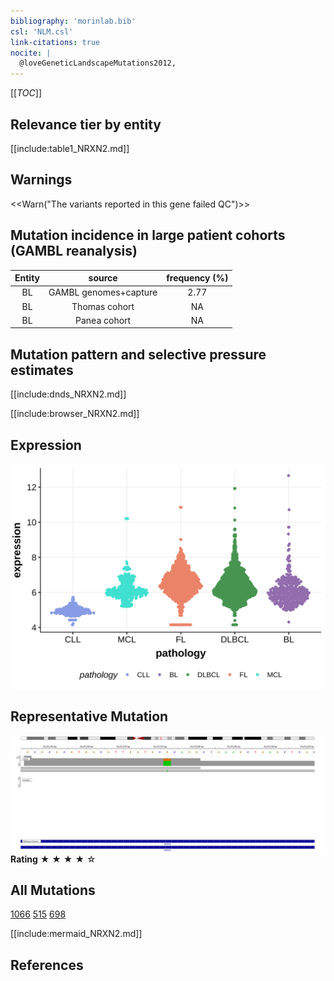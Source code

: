 ```yaml
---
bibliography: 'morinlab.bib'
csl: 'NLM.csl'
link-citations: true
nocite: |
  @loveGeneticLandscapeMutations2012, 
---
```

[[_TOC_]]



## Relevance tier by entity

[[include:table1_NRXN2.md]]

## Warnings

<<Warn("The variants reported in this gene failed QC")>>

## Mutation incidence in large patient cohorts (GAMBL reanalysis)

|Entity|source               |frequency (%)|
|:------:|:---------------------:|:-------------:|
|BL    |GAMBL genomes+capture|2.77         |
|BL    |Thomas cohort        |  NA         |
|BL    |Panea cohort         |  NA         |

## Mutation pattern and selective pressure estimates

[[include:dnds_NRXN2.md]]


[[include:browser_NRXN2.md]]

## Expression
![](images/gene_expression/NRXN2_by_pathology.svg)
<!-- ORIGIN: loveGeneticLandscapeMutations2012 -->
<!-- BL: loveGeneticLandscapeMutations2012 -->


## Representative Mutation

![](primary/Love_NRXN2.svg)
**Rating**
&starf; &starf; &starf; &starf; &star;

## All Mutations

[1066](https://www.bcgsc.ca/downloads/morinlab/GAMBL/Love/1066_reports.html)
[515](https://www.bcgsc.ca/downloads/morinlab/GAMBL/Love/515_reports.html)
[698](https://www.bcgsc.ca/downloads/morinlab/GAMBL/Love/698_reports.html)


[[include:mermaid_NRXN2.md]]

## References

